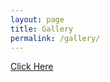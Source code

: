 ```yaml
---
layout: page
title: Gallery
permalink: /gallery/
---
```

[Click Here](https://app.spatial.io/rooms/619110349891ff00014b0dc0)
